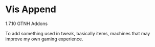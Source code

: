 # Vis Append
1.7.10 GTNH Addons

To add something used in tweak, basically items, machines that may improve my own gaming experience.
